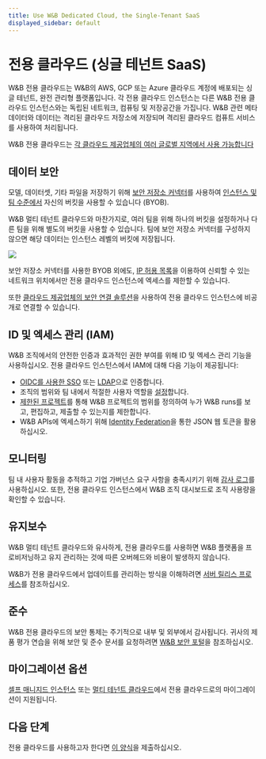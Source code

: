 ```yaml
---
title: Use W&B Dedicated Cloud, the Single-Tenant SaaS
displayed_sidebar: default
---
```


# 전용 클라우드 (싱글 테넌트 SaaS)

W&B 전용 클라우드는 W&B의 AWS, GCP 또는 Azure 클라우드 계정에 배포되는 싱글 테넌트, 완전 관리형 플랫폼입니다. 각 전용 클라우드 인스턴스는 다른 W&B 전용 클라우드 인스턴스와는 독립된 네트워크, 컴퓨팅 및 저장공간을 가집니다. W&B 관련 메타데이터와 데이터는 격리된 클라우드 저장소에 저장되며 격리된 클라우드 컴퓨트 서비스를 사용하여 처리됩니다.

W&B 전용 클라우드는 [각 클라우드 제공업체의 여러 글로벌 지역에서 사용 가능합니다](./dedicated_regions.md)

## 데이터 보안

모델, 데이터셋, 기타 파일을 저장하기 위해 [보안 저장소 커넥터](../data-security/secure-storage-connector.md)를 사용하여 [인스턴스 및 팀 수준에서](../data-security/secure-storage-connector.md#configuration-options) 자신의 버킷을 사용할 수 있습니다 (BYOB).

W&B 멀티 테넌트 클라우드와 마찬가지로, 여러 팀을 위해 하나의 버킷을 설정하거나 다른 팀을 위해 별도의 버킷을 사용할 수 있습니다. 팀에 보안 저장소 커넥터를 구성하지 않으면 해당 데이터는 인스턴스 레벨의 버킷에 저장됩니다.

![](/images/hosting/dedicated_cloud_arch.png)

보안 저장소 커넥터를 사용한 BYOB 외에도, [IP 허용 목록](../data-security/ip-allowlisting.md)을 이용하여 신뢰할 수 있는 네트워크 위치에서만 전용 클라우드 인스턴스에 엑세스를 제한할 수 있습니다.

또한 [클라우드 제공업체의 보안 연결 솔루션](../data-security/private-connectivity.md)을 사용하여 전용 클라우드 인스턴스에 비공개로 연결할 수 있습니다.

## ID 및 엑세스 관리 (IAM)

W&B 조직에서의 안전한 인증과 효과적인 권한 부여를 위해 ID 및 엑세스 관리 기능을 사용하십시오. 전용 클라우드 인스턴스에서 IAM에 대해 다음 기능이 제공됩니다:

* [OIDC를 사용한 SSO](../iam/sso.md) 또는 [LDAP](../iam/ldap.md)으로 인증합니다.
* 조직의 범위와 팀 내에서 적절한 사용자 역할을 [설정](../iam/manage-users.md)합니다.
* [제한된 프로젝트](../iam/restricted-projects.md)를 통해 W&B 프로젝트의 범위를 정의하여 누가 W&B runs를 보고, 편집하고, 제출할 수 있는지를 제한합니다.
* W&B APIs에 엑세스하기 위해 [Identity Federation](../iam/identity_federation.md)을 통한 JSON 웹 토큰을 활용하십시오.

## 모니터링

팀 내 사용자 활동을 추적하고 기업 가버넌스 요구 사항을 충족시키기 위해 [감사 로그](../monitoring-usage/audit-logging.md)를 사용하십시오. 또한, 전용 클라우드 인스턴스에서 W&B 조직 대시보드로 조직 사용량을 확인할 수 있습니다.

## 유지보수

W&B 멀티 테넌트 클라우드와 유사하게, 전용 클라우드를 사용하면 W&B 플랫폼을 프로비저닝하고 유지 관리하는 것에 따른 오버헤드와 비용이 발생하지 않습니다.

W&B가 전용 클라우드에서 업데이트를 관리하는 방식을 이해하려면 [서버 릴리스 프로세스](../server-release-process.md)를 참조하십시오.

## 준수

W&B 전용 클라우드의 보안 통제는 주기적으로 내부 및 외부에서 감사됩니다. 귀사의 제품 평가 연습을 위해 보안 및 준수 문서를 요청하려면 [W&B 보안 포털](https://security.wandb.ai/)을 참조하십시오.

## 마이그레이션 옵션

[셀프 매니지드 인스턴스](./self-managed.md) 또는 [멀티 테넌트 클라우드](./saas_cloud.md)에서 전용 클라우드로의 마이그레이션이 지원됩니다.

## 다음 단계

전용 클라우드를 사용하고자 한다면 [이 양식](https://wandb.ai/site/for-enterprise/dedicated-saas-trial)을 제출하십시오.